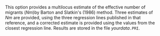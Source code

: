 This option provides a multilocus estimate of the effective number of migrants ($Nm$)by Barton and Slatkin's (1986) method. Three estimates of $Nm$ are provided, using the three regression lines published in that reference, and a corrected estimate is provided using the values from the closest regression line. Results are stored in the file *yourdata*`.PRI`.

